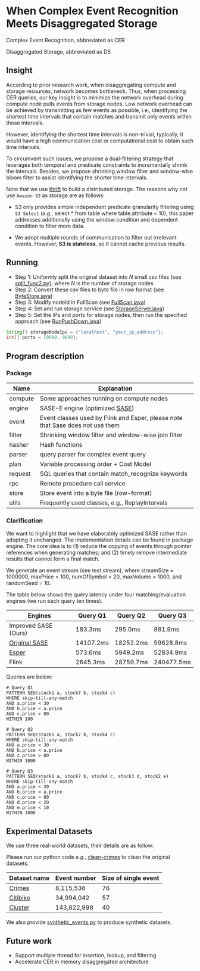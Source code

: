 
# When Complex Event Recognition Meets Disaggregated Storage


Complex Event Recognition, abbreviated as CER

Disaggregated Storage, abbreviated as DS


## Insight
According to prior research work, when disaggregating compute and storage resources, network becomes bottleneck.
Thus, when processing CER queries, our key insight is to minimize the network overhead during compute node pulls events from storage nodes.
Low network overhead can be achieved by transmitting as few events as possible, i.e.,
identifying the shortest time intervals that contain matches and transmit only events within those intervals.

However, identifying the shortest time intervals is non-trivial, typically,
it would have a high communication cost or computational cost to obtain such time intervals.

To circumvent such issues, we propose a dual-filtering strategy that leverages both temporal and predicate constraints to incrementally shrink the intervals.
Besides, we propose shrinking window filter and window-wise bloom filter to assist identifying the shorter time intervals.


Note that we use [thrift](https://thrift.apache.org/) to build a distributed storage. The reasons why not use `Amazon S3` as storage are as follows:

- S3 only provides simple independent predicate granularity filtering using `S3 Select`
  (*e.g.,* select * from table where table.attribute < 10),
  this paper addresses additionally using the window condition and dependent condition to filter more data.

- We adopt multiple rounds of communication to filter out irrelevant events. However, **S3 is stateless**,
  so it cannot cache previous results.


## Running

* Step 1: Uniformly split the original dataset into $N$ small csv files (see [split_func2.py](src%2Fmain%2Fdataset%2Fsplit_func2.py)), where $N$ is the number of storage nodes
* Step 2: Convert these csv files to byte file in row format (see [ByteStore.java](src%2Fmain%2Fjava%2Fstore%2FByteStore.java))
* Step 3: Modify nodeId in FullScan (see [FullScan.java](src%2Fmain%2Fjava%2Fstore%2FFullScan.java))
* Step 4: Set and run storage service (see [StorageServer.java](src%2Fmain%2Fjava%2Frpc%2FStorageServer.java))
* Step 5: Set the IPs and ports for storage nodes, then run the specified approach (see [RunPushDown.java](src%2Fmain%2Fjava%2Fcompute%2FRunPushDown.java))

```java
String[] storageNodeIps = {"localhost", "your_ip_address"}; 
int[] ports = {9090, 9090};
```

## Program description

### Package
| Name    | Explanation                                                                    |
|---------|--------------------------------------------------------------------------------|
| compute | Some approaches running on compute nodes                                       |
| engine  | SASE-E engine (optimized [SASE](https://github.com/haopeng/sase))              |
| event   | Event classes used by Flink and Esper, please note that Sase does not use them |
| filter  | Shrinking window filter and window-wise join filter                            |
| hasher  | Hash functions                                                                 |
| parser  | query parser for complex event query                                           |
| plan    | Variable processing order + Cost Model                                         |
| request | SQL queries that contain match_recognize keywords                              |
| rpc     | Remote procedure call service                                                  |
| store   | Store event into a byte file (row-format)                                      |
| utils   | Frequently used classes, e.g., ReplayIntervals                                 |

### Clarification

We want to highlight that we have elaborately optimized SASE rather than adopting it unchanged.
The implementation details can be found in package engine.
The core idea is to (1) reduce the copying of events through pointer references when generating matches; 
and (2) timely remove intermediate results that cannot form a final match.

We generate an event stream (see test.stream), where streamSize = 1000000, maxPrice = 100, numOfSymbol = 20, maxVolume = 1000, and randomSeed = 10.

The table below shows the query latency under four matching/evaluation engines (we run each query ten times).

| Engines              | Query Q1  | Query Q2  | Query Q3   |
| -------------------- | --------- | --------- | ---------- |
| Improved SASE (Ours) | 183.3ms   | 295.0ms   | 881.9ms    |
| [Original SASE](https://github.com/haopeng/sase)        | 14107.2ms | 18252.2ms | 59628.8ms  |
| [Esper](https://github.com/espertechinc/esper)                | 573.6ms   | 5949.2ms  | 52834.9ms  |
| Flink                | 2645.3ms  | 28759.7ms | 240477.5ms |


Queries are below:
```
# Query Q1
PATTERN SEQ(stock1 a, stock7 b, stock4 c)
WHERE skip-till-any-match
AND a.price < 30
AND b.price < a.price
AND c.price > 80
WITHIN 100

# Query Q2
PATTERN SEQ(stock1 a, stock7 b, stock4 c)
WHERE skip-till-any-match
AND a.price < 30
AND b.price < a.price
AND c.price > 80
WITHIN 1000

# Query Q3
PATTERN SEQ(stock1 a, stock7 b, stock4 c, stock3 d, stock2 e)
WHERE skip-till-any-match
AND a.price < 30
AND b.price < a.price
AND c.price > 80
AND d.price < 20
AND e.price < 10
WITHIN 1000
```
## Experimental Datasets

We use three real-world datasets, their details are as follow:

Please run our python code *e.g.*, [clean-crimes](./src/main/python/data_clean_crimes.py) to clean the original datasets.

| Dataset name                                                                             | Event number | Size of single event |
|------------------------------------------------------------------------------------------|--------------|----------------------|
| [Crimes](https://data.cityofchicago.org/Public-Safety/Crimes-2001-to-Present/ijzp-q8t2/) | 8,115,536    | 76                   |
| [Citibike](https://citibikenyc.com/system-data)                                          | 34,994,042   | 57                   |
| [Cluster](https://github.com/google/cluster-data)                                        | 143,822,998  | 40                   |


We also provide [synthetic_events.py](src%2Fmain%2Fpython%2Fsynthetic_events.py) to produce synthetic datasets.

## Future work
- Support multiple thread for insertion, lookup, and filtering
- Accelerate CER in memory disaggregated architecture
